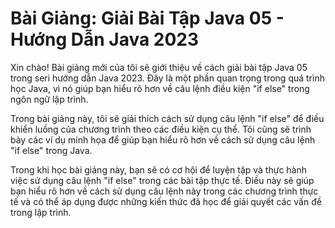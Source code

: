 # Bài Giảng: Giải Bài Tập Java 05 - Hướng Dẫn Java 2023

Xin chào! Bài giảng mới của tôi sẽ giới thiệu về cách giải bài tập Java 05 trong seri hướng dẫn Java 2023.
Đây là một phần quan trọng trong quá trình học Java, vì nó giúp bạn hiểu rõ hơn về câu lệnh
điều kiện "if else" trong ngôn ngữ lập trình.

Trong bài giảng này, tôi sẽ giải thích cách sử dụng câu lệnh "if else" để điều khiển luồng của
chương trình theo các điều kiện cụ thể. Tôi cũng sẽ trình bày các ví dụ minh họa để giúp bạn hiểu rõ
hơn về cách sử dụng câu lệnh "if else" trong Java.

Trong khi học bài giảng này, bạn sẽ có cơ hội để luyện tập và thực hành việc sử dụng câu lệnh "if
else" trong các bài tập thực tế. Điều này sẽ giúp bạn hiểu rõ hơn về cách sử dụng câu lệnh này trong
các chương trình thực tế và có thể áp dụng được những kiến thức đã học để giải quyết các vấn đề
trong lập trình.
